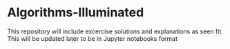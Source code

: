 # Algorithms-Illuminated
This repository will include excercise solutions and explanations as seen fit. This will be updated later to be in Jupyter notebooks format
